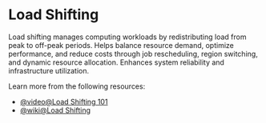 # Load Shifting

Load shifting manages computing workloads by redistributing load from peak to off-peak periods. Helps balance resource demand, optimize performance, and reduce costs through job rescheduling, region switching, and dynamic resource allocation. Enhances system reliability and infrastructure utilization.

Learn more from the following resources:

- [@video@Load Shifting 101](https://www.youtube.com/watch?v=DOyMJEdk5aE)
- [@wiki@Load Shifting](https://en.wikipedia.org/wiki/Load_shifting)
